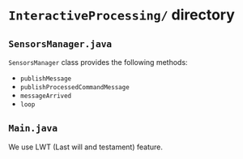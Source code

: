 # `InteractiveProcessing/` directory

## `SensorsManager.java`
`SensorsManager` class provides the following methods:
* `publishMessage`
* `publishProcessedCommandMessage`
* `messageArrived`
* `loop`

## `Main.java`
We use LWT (Last will and testament) feature.
